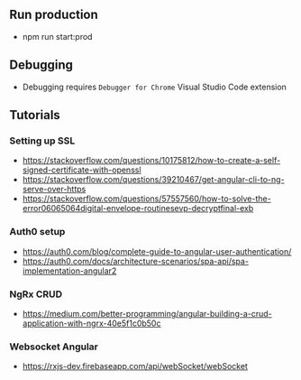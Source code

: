 ## Run production
* npm run start:prod

## Debugging
* Debugging requires `Debugger for Chrome` Visual Studio Code extension

## Tutorials
### Setting up SSL
* https://stackoverflow.com/questions/10175812/how-to-create-a-self-signed-certificate-with-openssl
* https://stackoverflow.com/questions/39210467/get-angular-cli-to-ng-serve-over-https
* https://stackoverflow.com/questions/57557560/how-to-solve-the-error06065064digital-envelope-routinesevp-decryptfinal-exb

### Auth0 setup
* https://auth0.com/blog/complete-guide-to-angular-user-authentication/
* https://auth0.com/docs/architecture-scenarios/spa-api/spa-implementation-angular2

### NgRx CRUD
* https://medium.com/better-programming/angular-building-a-crud-application-with-ngrx-40e5f1c0b50c

### Websocket Angular
* https://rxjs-dev.firebaseapp.com/api/webSocket/webSocket